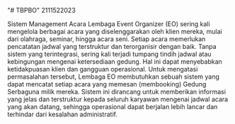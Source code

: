"# TBPBO" 
2111522023 

Sistem Management Acara 
Lembaga Event Organizer (EO) sering kali mengelola berbagai acara yang diselenggarakan oleh klien mereka, mulai dari olahraga, seminar, hingga acara seni. Setiap acara memerlukan pencatatan jadwal yang terstruktur dan terorganisir dengan baik. Tanpa sistem yang terintegrasi, sering kali terjadi tumpang tindih jadwal atau kebingungan mengenai ketersediaan gedung. Hal ini dapat menyebabkan ketidakpuasan klien dan gangguan operasional.
Untuk mengatasi permasalahan tersebut, Lembaga EO membutuhkan sebuah sistem yang dapat mencatat setiap acara yang memesan (membooking) Gedung Serbaguna milik mereka. Sistem ini dirancang untuk memberikan informasi yang jelas dan terstruktur kepada seluruh karyawan mengenai jadwal acara yang akan datang, sehingga operasional dapat berjalan lebih lancar dan terhindar dari kesalahan administratif.
